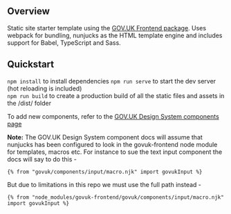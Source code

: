 ## Overview

Static site starter template using the [GOV.UK Frontend package](https://frontend.design-system.service.gov.uk/#gov-uk-frontend). Uses webpack for bundling, nunjucks as the HTML template engine and includes support for Babel, TypeScript and Sass.

## Quickstart

`npm install` to install dependencies
`npm run serve` to start the dev server (hot reloading is included)  
`npm run build` to create a production build of all the static files and assets in the /dist/ folder

To add new components, refer to the [GOV.UK Design System components page](https://design-system.service.gov.uk/components/)

<strong>Note:</strong> The GOV.UK Design System component docs will assume that nunjucks has been configured to look in the govuk-frontend node module for templates, macros etc. For instance to sue the text input component the docs will say to do this -

```{% from "govuk/components/input/macro.njk" import govukInput %}```

But due to limitations in this repo we must use the full path instead -

```{% from "node_modules/govuk-frontend/govuk/components/input/macro.njk" import govukInput %}```